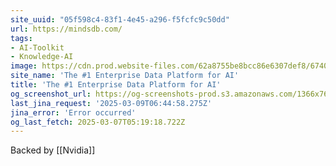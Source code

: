 ```yaml
---
site_uuid: "05f598c4-83f1-4e45-a296-f5fcfc9c50dd"
url: https://mindsdb.com/
tags:
- AI-Toolkit
- Knowledge-AI
image: https://cdn.prod.website-files.com/62a8755be8bcc86e6307def8/6740e44a0bc0ca7c11b91481_opengraph-hp.png
site_name: 'The #1 Enterprise Data Platform for AI'
title: 'The #1 Enterprise Data Platform for AI'
og_screenshot_url: https://og-screenshots-prod.s3.amazonaws.com/1366x768/80/false/87aa1853aeeadae4cc0c2ac46335deaf8d092ef63e887bb5a67a8d88efa5beb3.jpeg
last_jina_request: '2025-03-09T06:44:58.275Z'
jina_error: 'Error occurred'
og_last_fetch: 2025-03-07T05:19:18.722Z
---
```

Backed by [[Nvidia]]

